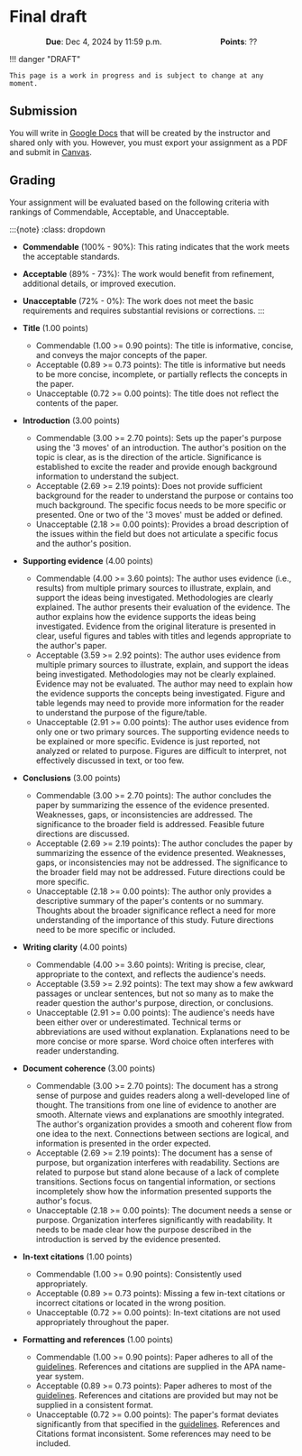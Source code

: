 # Final draft

<p style="text-align: center;">
    <object hspace="50">
        <strong>Due</strong></a>: Dec 4, 2024 by 11:59 p.m.
    </object>
    <object hspace="50">
        <strong>Points</strong></a>: ??
    </object>
</p>

!!! danger "DRAFT"

    This page is a work in progress and is subject to change at any moment.

## Submission

You will write in [Google Docs](https://docs.google.com/) that will be created by the instructor and shared only with you.
However, you must export your assignment as a PDF and submit in [Canvas](https://canvas.pitt.edu/).

## Grading

Your assignment will be evaluated based on the following criteria with rankings of Commendable, Acceptable, and Unacceptable.

:::{note}
:class: dropdown

-   **Commendable** (100% - 90%):
  This rating indicates that the work meets the acceptable standards.
-   **Acceptable** (89% - 73%):
  The work would benefit from refinement, additional details, or improved execution.
-   **Unacceptable** (72% - 0%):
  The work does not meet the basic requirements and requires substantial revisions or corrections.
:::

-   **Title** (1.00 points)
    -   Commendable (1.00 >= 0.90 points):
    The title is informative, concise, and conveys the major concepts of the paper.
    -   Acceptable (0.89 >= 0.73 points):
    The title is informative but needs to be more concise, incomplete, or partially reflects the concepts in the paper.
    -   Unacceptable (0.72 >= 0.00 points):
    The title does not reflect the contents of the paper.
-   **Introduction** (3.00 points)
    -   Commendable (3.00 >= 2.70 points):
    Sets up the paper's purpose using the '3 moves' of an introduction.
    The author's position on the topic is clear, as is the direction of the article.
    Significance is established to excite the reader and provide enough background information to understand the subject.
    -   Acceptable (2.69 >= 2.19 points):
    Does not provide sufficient background for the reader to understand the purpose or contains too much background.
    The specific focus needs to be more specific or presented.
    One or two of the '3 moves' must be added or defined.
    -   Unacceptable (2.18 >= 0.00 points):
    Provides a broad description of the issues within the field but does not articulate a specific focus and the author's position.
-   **Supporting evidence** (4.00 points)
    -   Commendable (4.00 >= 3.60 points):
    The author uses evidence (i.e., results) from multiple primary sources to illustrate, explain, and support the ideas being investigated.
    Methodologies are clearly explained.
    The author presents their evaluation of the evidence.
    The author explains how the evidence supports the ideas being investigated.
    Evidence from the original literature is presented in clear, useful figures and tables with titles and legends appropriate to the author's paper.
    -   Acceptable (3.59 >= 2.92 points):
    The author uses evidence from multiple primary sources to illustrate, explain, and support the ideas being investigated.
    Methodologies may not be clearly explained.
    Evidence may not be evaluated.
    The author may need to explain how the evidence supports the concepts being investigated.
    Figure and table legends may need to provide more information for the reader to understand the purpose of the figure/table.
    -   Unacceptable (2.91 >= 0.00 points):
    The author uses evidence from only one or two primary sources.
    The supporting evidence needs to be explained or more specific.
    Evidence is just reported, not analyzed or related to purpose.
    Figures are difficult to interpret, not effectively discussed in text, or too few.
-   **Conclusions** (3.00 points)
    -   Commendable (3.00 >= 2.70 points):
    The author concludes the paper by summarizing the essence of the evidence presented.
    Weaknesses, gaps, or inconsistencies are addressed.
    The significance to the broader field is addressed.
    Feasible future directions are discussed.
    -   Acceptable (2.69 >= 2.19 points):
    The author concludes the paper by summarizing the essence of the evidence presented.
    Weaknesses, gaps, or inconsistencies may not be addressed.
    The significance to the broader field may not be addressed.
    Future directions could be more specific.
    -   Unacceptable (2.18 >= 0.00 points):
    The author only provides a descriptive summary of the paper's contents or no summary.
    Thoughts about the broader significance reflect a need for more understanding of the importance of this study.
    Future directions need to be more specific or included.
-   **Writing clarity** (4.00 points)
    -   Commendable (4.00 >= 3.60 points):
    Writing is precise, clear, appropriate to the context, and reflects the audience's needs.
    -   Acceptable (3.59 >= 2.92 points):
    The text may show a few awkward passages or unclear sentences, but not so many as to make the reader question the author's purpose, direction, or conclusions.
    -   Unacceptable (2.91 >= 0.00 points):
    The audience's needs have been either over or underestimated.
    Technical terms or abbreviations are used without explanation.
    Explanations need to be more concise or more sparse.
    Word choice often interferes with reader understanding.
-   **Document coherence** (3.00 points)
    -   Commendable (3.00 >= 2.70 points):
    The document has a strong sense of purpose and guides readers along a well-developed line of thought.
    The transitions from one line of evidence to another are smooth.
    Alternate views and explanations are smoothly integrated.
    The author's organization provides a smooth and coherent flow from one idea to the next.
    Connections between sections are logical, and information is presented in the order expected.
    -   Acceptable (2.69 >= 2.19 points):
    The document has a sense of purpose, but organization interferes with readability.
    Sections are related to purpose but stand alone because of a lack of complete transitions.
    Sections focus on tangential information, or sections incompletely show how the information presented supports the author's focus.
    -   Unacceptable (2.18 >= 0.00 points):
    The document needs a sense or purpose.
    Organization interferes significantly with readability.
    It needs to be made clear how the purpose described in the introduction is served by the evidence presented.
-   **In-text citations** (1.00 points)
    -   Commendable (1.00 >= 0.90 points):
    Consistently used appropriately.
    -   Acceptable (0.89 >= 0.73 points):
    Missing a few in-text citations or incorrect citations or located in the wrong position.
    -   Unacceptable (0.72 >= 0.00 points):
    In-text citations are not used appropriately throughout the paper.
-   **Formatting and references** (1.00 points)
    -   Commendable (1.00 >= 0.90 points):
    Paper adheres to all of the [guidelines](paper:guidelines).
    References and citations are supplied in the APA name-year system.
    -   Acceptable (0.89 >= 0.73 points):
    Paper adheres to most of the [guidelines](paper:guidelines).
    References and citations are provided but may not be supplied in a consistent format.
    -   Unacceptable (0.72 >= 0.00 points):
    The paper's format deviates significantly from that specified in the [guidelines](paper:guidelines).
    References and Citations format inconsistent.
    Some references may need to be included.
